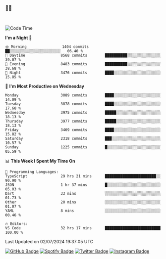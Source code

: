 ### 🤙🍺

<!-- <a href="https://github-readme-stats.vercel.app/api?username=hzak2xx&count_private=true&show_icons=true&theme=dracula">
  <img align="center" src="https://github-readme-stats.vercel.app/api?username=hzak2xx&count_private=true&show_icons=true&theme=dracula" />
</a>
</br> -->
</br>

<!--START_SECTION:waka-->
![Code Time](http://img.shields.io/badge/Code%20Time-3%2C459%20hrs%203%20mins-blue)

**I'm a Night 🦉** 

```text
🌞 Morning                1404 commits        ██░░░░░░░░░░░░░░░░░░░░░░░   06.40 % 
🌆 Daytime                8568 commits        ██████████░░░░░░░░░░░░░░░   39.07 % 
🌃 Evening                8483 commits        ██████████░░░░░░░░░░░░░░░   38.68 % 
🌙 Night                  3476 commits        ████░░░░░░░░░░░░░░░░░░░░░   15.85 % 
```
📅 **I'm Most Productive on Wednesday** 

```text
Monday                   3089 commits        ████░░░░░░░░░░░░░░░░░░░░░   14.09 % 
Tuesday                  3878 commits        ████░░░░░░░░░░░░░░░░░░░░░   17.68 % 
Wednesday                3975 commits        █████░░░░░░░░░░░░░░░░░░░░   18.13 % 
Thursday                 3977 commits        █████░░░░░░░░░░░░░░░░░░░░   18.13 % 
Friday                   3469 commits        ████░░░░░░░░░░░░░░░░░░░░░   15.82 % 
Saturday                 2318 commits        ███░░░░░░░░░░░░░░░░░░░░░░   10.57 % 
Sunday                   1225 commits        █░░░░░░░░░░░░░░░░░░░░░░░░   05.59 % 
```


📊 **This Week I Spent My Time On** 

```text
💬 Programming Languages: 
TypeScript               29 hrs 21 mins      ███████████████████████░░   90.90 % 
JSON                     1 hr 37 mins        █░░░░░░░░░░░░░░░░░░░░░░░░   05.03 % 
Dart                     33 mins             ░░░░░░░░░░░░░░░░░░░░░░░░░   01.73 % 
Other                    20 mins             ░░░░░░░░░░░░░░░░░░░░░░░░░   01.07 % 
YAML                     8 mins              ░░░░░░░░░░░░░░░░░░░░░░░░░   00.46 % 

🔥 Editors: 
VS Code                  32 hrs 17 mins      █████████████████████████   100.00 % 
```


 Last Updated on 02/07/2024 19:37:05 UTC
<!--END_SECTION:waka-->

[![GitHub Badge](https://img.shields.io/badge/GitHub-100000?style=for-the-badge&logo=github&logoColor=white)](https://github.com/hzak2xx)
[![Spotify Badge](https://img.shields.io/badge/Spotify-1ED760?&style=for-the-badge&logo=spotify&logoColor=white)](https://open.spotify.com/user/uf90s6sbbh75a1mt44clkhkvf)
[![Twitter Badge](https://img.shields.io/badge/Twitter-1DA1F2?style=for-the-badge&logo=twitter&logoColor=white)](https://twitter.com/hzak2xx)
[![Instagram Badge](https://img.shields.io/badge/Instagram-E4405F?style=for-the-badge&logo=instagram&logoColor=white)](https://www.instagram.com/hzak2xx/)
